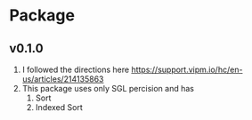 # Package

## v0.1.0
1. I followed the directions here https://support.vipm.io/hc/en-us/articles/214135863
1. This package uses only SGL percision and has
	1. Sort
	1. Indexed Sort
	